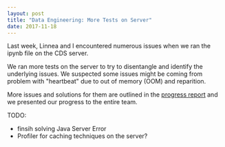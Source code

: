 ```yaml
---
layout: post
title: "Data Engineering: More Tests on Server"
date: 2017-11-18
---
```


Last week, Linnea and I encountered numerous issues when we ran the ipynb file on the CDS server. 

We ran more tests on the server to try to disentangle and identify the underlying issues. We suspected some issues might be coming from problem with "heartbeat" due to out of memory (OOM) and reparition. 

More issues and solutions for them are outlined in the [progress report](https://docs.google.com/presentation/d/1R8RrC7CewS_wMx7QIoLFW2TP9FY7g5_-zmAw9PFmn78/edit?usp=sharing) and we presented our progress to the entire team.

TODO:
- finsih solving Java Server Error
- Profiler for caching techniques on the server?